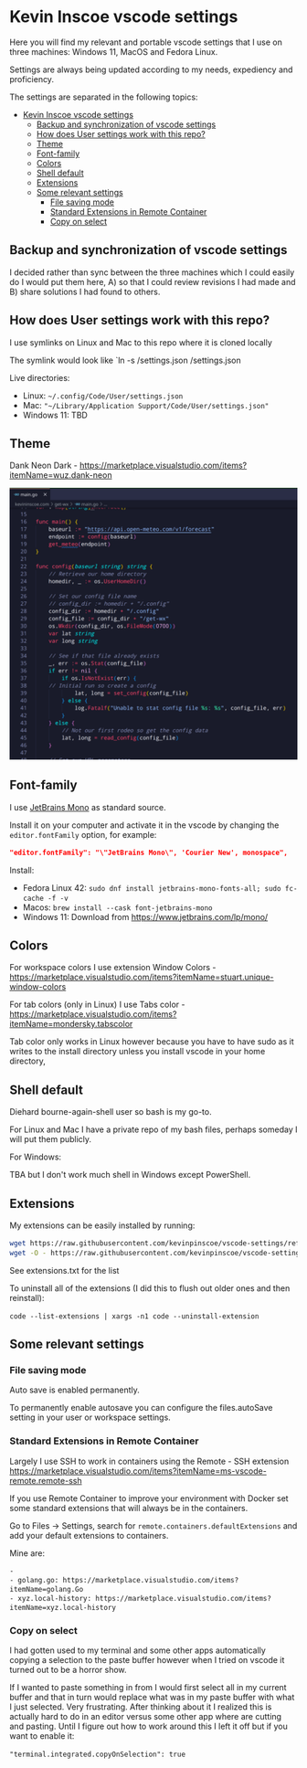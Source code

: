 # Kevin Inscoe vscode settings

Here you will find my relevant and portable vscode settings that I use on three machines: Windows 11, MacOS and Fedora Linux.

Settings are always being updated according to my needs, expediency and proficiency.

The settings are separated in the following topics:

- [Kevin Inscoe vscode settings](#kevin-inscoe-vscode-settings)
  - [Backup and synchronization of vscode settings](#backup-and-synchronization-of-vscode-settings)
  - [How does User settings work with this repo?](#how-does-user-settings-work-with-this-repo)
  - [Theme](#theme)
  - [Font-family](#font-family)
  - [Colors](#colors)
  - [Shell default](#shell-default)
  - [Extensions](#extensions)
  - [Some relevant settings](#some-relevant-settings)
    - [File saving mode](#file-saving-mode)
    - [Standard Extensions in Remote Container](#standard-extensions-in-remote-container)
    - [Copy on select](#copy-on-select)

## Backup and synchronization of vscode settings

I decided rather than sync between the three machines which I could easily do I would
put them here, A) so that I could review revisions I had made and B) share solutions I had found to others.

## How does User settings work with this repo?

I use symlinks on Linux and Mac to this repo where it is cloned locally

The symlink would look like `ln -s <live-vscode-directory>/settings.json <repo>/settings.json

Live directories:

- Linux: `~/.config/Code/User/settings.json`
- Mac: `"~/Library/Application Support/Code/User/settings.json"`
- Windows 11: TBD 

## Theme

Dank Neon Dark - https://marketplace.visualstudio.com/items?itemName=wuz.dank-neon

![Dank Neon Dark](images/kinscoe-dank-neon-dark-theme.png "Dank Neon Dark theme")

## Font-family

I use [JetBrains Mono](https://www.jetbrains.com/lp/mono/) as standard source.

Install it on your computer and activate it in the vscode by changing the `editor.fontFamily` option, for example:

```json
"editor.fontFamily": "\"JetBrains Mono\", 'Courier New', monospace",
````
Install:

- Fedora Linux 42: `sudo dnf install jetbrains-mono-fonts-all; sudo fc-cache -f -v
`
- Macos: `brew install --cask font-jetbrains-mono`
- Windows 11: Download from https://www.jetbrains.com/lp/mono/
  
## Colors

For workspace colors I use extension Window Colors - https://marketplace.visualstudio.com/items?itemName=stuart.unique-window-colors

For tab colors (only in Linux) I use Tabs color - https://marketplace.visualstudio.com/items?itemName=mondersky.tabscolor 

Tab color only works in Linux however because you have to have sudo as it writes to the install directory unless you install vscode in your home directory,

## Shell default

Diehard bourne-again-shell user so bash is my go-to.

For Linux and Mac I have a private repo of my bash files, perhaps someday I will put them publicly.

For Windows:

TBA but I don't work much shell in Windows except PowerShell.

## Extensions

My extensions can be easily installed by running:

```bash
wget https://raw.githubusercontent.com/kevinpinscoe/vscode-settings/refs/heads/main/extensions.txt
wget -O - https://raw.githubusercontent.com/kevinpinscoe/vscode-settings/refs/heads/main/install-extensions.sh | bash
````
See extensions.txt for the list

To uninstall all of the extensions (I did this to flush out older ones and then reinstall):

`code --list-extensions | xargs -n1 code --uninstall-extension`

## Some relevant settings

### File saving mode

Auto save is enabled permanently. 

To permanently enable autosave you can configure the files.autoSave setting in your user or workspace settings.

### Standard Extensions in Remote Container

Largely I use SSH to work in containers using the Remote - SSH extension https://marketplace.visualstudio.com/items?itemName=ms-vscode-remote.remote-ssh

If you use Remote Container to improve your environment with Docker set some standard extensions that will always be in the containers.

Go to Files -> Settings, search for `remote.containers.defaultExtensions` and add your default extensions to containers.

Mine are:

````
- 
- golang.go: https://marketplace.visualstudio.com/items?itemName=golang.Go
- xyz.local-history: https://marketplace.visualstudio.com/items?itemName=xyz.local-history
````

### Copy on select

I had gotten used to my terminal and some other apps automatically copying a selection
to the paste buffer however when I tried on vscode it turned out to be a horror show.

If I wanted to paste something in from I would first select all in my current buffer and that in turn would replace what was in my paste buffer with what I just selected. Very frustrating. After thinking about it I realized this is actually hard to do in an editor 
versus some other app where are cutting and pasting. Until I figure out how to work around
this I left it off but if you want to enable it:

`"terminal.integrated.copyOnSelection": true`

